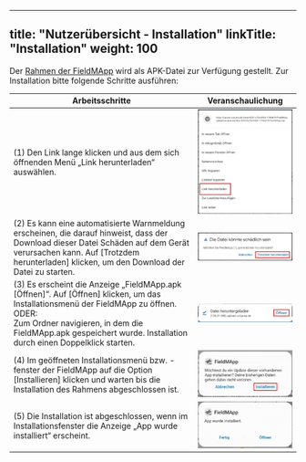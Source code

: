 
---
title: "Nutzerübersicht - Installation"
linkTitle: "Installation"
weight: 100
---

Der [Rahmen der FieldMApp]() wird als APK-Datei zur Verfügung gestellt. Zur Installation bitte folgende Schritte ausführen: 

| Arbeitsschritte | Veranschaulichung |
| ------ | :-----: |
| (1) Den Link lange klicken und aus dem sich öffnenden Menü „Link herunterladen“ auswählen.  | ![](/screenshots/fig/FirstSteps/de/FirstSteps_1_1_img_01_de.jpg) |
| (2) Es kann eine automatisierte Warnmeldung erscheinen, die darauf hinweist, dass der Download dieser Datei Schäden auf dem Gerät verursachen kann. Auf [Trotzdem herunterladen] klicken, um den Download der Datei zu starten. | ![](/screenshots/fig/FirstSteps/de/FirstSteps_1_1_img_02_de.jpg) |
| (3) Es erscheint die Anzeige „FieldMApp.apk [Öffnen]“. Auf [Öffnen] klicken, um das Installationsmenü der FieldMApp zu öffnen. <br> ODER: <br> Zum Ordner navigieren, in dem die FieldMApp.apk gespeichert wurde. Installation durch einen Doppelklick starten.  | ![](/screenshots/fig/FirstSteps/de/FirstSteps_1_1_img_03_de.jpg) |
| (4) Im geöffneten Installationsmenü bzw. -fenster der FieldMApp auf die Option [Installieren] klicken und warten bis die Installation des Rahmens abgeschlossen ist.  | ![](/screenshots/fig/FirstSteps/de/FirstSteps_1_1_img_04_de.jpg) |
| (5) Die Installation ist abgeschlossen, wenn im Installationsfenster die Anzeige „App wurde installiert“ erscheint. | ![](/screenshots/fig/FirstSteps/de/FirstSteps_1_1_img_05_de.jpg) |
